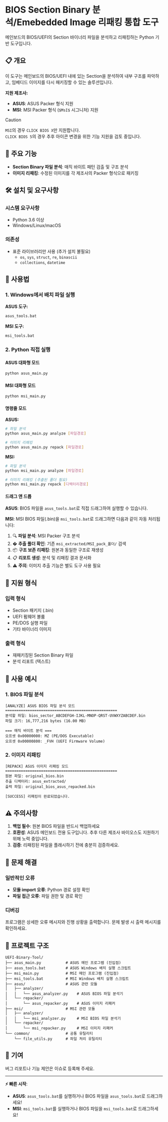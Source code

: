 # BIOS Section Binary 분석/Emebedded Image 리패킹 통합 도구

메인보드의 BIOS/UEFI의 Section 바이너리 파일을 분석하고 리패킹하는 Python 기반 도구입니다.

## 📋 개요

이 도구는 메인보드의 BIOS/UEFI 내에 있는 Section을 분석하여 내부 구조를 파악하고, 임베디드 이미지를 다시 패키징할 수 있는 솔루션입니다.

**지원 제조사:**
- **ASUS**: ASUS Packer 형식 지원
- **MSI**: MSI Packer 형식 (`$MsI$` 시그니처) 지원

> [!CAUTION]
> `MSI`의 경우 `CLICK BIOS X`만 지원합니다.<br>`CLICK BIOS 5`의 경우 추후 아이콘 변경을 위한 기능 지원을 검토 중입니다.

## 🚀 주요 기능

- **Section Binary 파일 분석**: 매직 바이트 패턴 검출 및 구조 분석
- **이미지 리패킹**: 수정된 이미지를 각 제조사의 Packer 형식으로 패키징

## 🛠️ 설치 및 요구사항

### 시스템 요구사항
- Python 3.6 이상
- Windows/Linux/macOS

### 의존성
- 표준 라이브러리만 사용 (추가 설치 불필요)
  - `os`, `sys`, `struct`, `re`, `binascii`
  - `collections`, `datetime`

## 🎯 사용법

### 1. Windows에서 배치 파일 실행

**ASUS 도구:**
```bash
asus_tools.bat
```

**MSI 도구:**
```bash
msi_tools.bat
```

### 2. Python 직접 실행

#### ASUS 대화형 모드
```bash
python asus_main.py
```

#### MSI 대화형 모드
```bash
python msi_main.py
```

#### 명령줄 모드

**ASUS:**
```bash
# 파일 분석
python asus_main.py analyze [파일경로]

# 이미지 리패킹
python asus_main.py repack [파일경로]
```

**MSI:**
```bash
# 파일 분석
python msi_main.py analyze [파일경로]

# 이미지 리패킹 (추출된 폴더 필요)
python msi_main.py repack [디렉터리경로]
```

#### 드래그 앤 드롭
**ASUS**: BIOS 파일을 `asus_tools.bat`로 직접 드래그하여 실행할 수 있습니다.

**MSI**: MSI BIOS 파일(.bin)을 `msi_tools.bat`로 드래그하면 다음과 같이 자동 처리됩니다:
1. 🔍 **파일 분석**: MSI Packer 구조 분석
2. � **추출 폴더 확인**: 기존 `msi_extracted/MSI_pack_폴더/` 검색
3. 📦 **구조 보존 리패킹**: 원본과 동일한 구조로 재생성
4. 📋 **리포트 생성**: 분석 및 리패킹 결과 문서화
5. ⚠️ **주의**: 이미지 추출 기능은 별도 도구 사용 필요

## 🔧 지원 형식

### 입력 형식
- Section 패키지 (.bin)
- UEFI 펌웨어 볼륨
- PE/DOS 실행 파일
- 기타 바이너리 이미지

### 출력 형식
- 재패키징된 Section Binary 파일
- 분석 리포트 (텍스트)

## 📝 사용 예시

### 1. BIOS 파일 분석
```
[ANALYZE] ASUS BIOS 파일 분석 모드
==================================================
분석할 파일: bios_sector_ABCDEFGH-IJKL-MNOP-QRST-UVWXYZABCDEF.bin
파일 크기: 16,777,216 bytes (16.00 MB)

=== 매직 바이트 분석 ===
오프셋 0x00000000: MZ (PE/DOS Executable)
오프셋 0x00000800: _FVH (UEFI Firmware Volume)
```

### 2. 이미지 리패킹
```
[REPACK] ASUS 이미지 리패킹 모드
==================================================
원본 파일: original_bios.bin
추출 디렉터리: asus_extracted/
출력 파일: original_bios_asus_repacked.bin

[SUCCESS] 리패킹이 완료되었습니다.
```

## ⚠️ 주의사항

1. **백업 필수**: 원본 BIOS 파일을 반드시 백업하세요
2. **호환성**: ASUS 메인보드 전용 도구입니다. 추후 다른 제조사 바이오스도 지원하기 위해 노력 중입니다.
3. **검증**: 리패킹된 파일을 플래시하기 전에 충분히 검증하세요.
## 🐛 문제 해결

### 일반적인 오류
- **모듈 import 오류**: Python 경로 설정 확인
- **파일 접근 오류**: 파일 권한 및 경로 확인

### 디버깅
프로그램은 상세한 오류 메시지와 진행 상황을 출력합니다. 문제 발생 시 출력 메시지를 확인하세요.

## 📁 프로젝트 구조

```
UEFI-Binary-Tool/
├── asus_main.py           # ASUS 메인 프로그램 (진입점)
├── asus_tools.bat         # ASUS Windows 배치 실행 스크립트
├── msi_main.py            # MSI 메인 프로그램 (진입점)
├── msi_tools.bat          # MSI Windows 배치 실행 스크립트
├── asus/                  # ASUS 관련 모듈
│   ├── analyzer/
│   │   └── asus_analyzer.py    # ASUS BIOS 파일 분석기
│   └── repacker/
│       └── asus_repacker.py    # ASUS 이미지 리패커
├── msi/                   # MSI 관련 모듈
│   ├── analyzer/
│   │   └── msi_analyzer.py     # MSI BIOS 파일 분석기
│   └── repacker/
│       └── msi_repacker.py     # MSI 이미지 리패커
└── common/                # 공통 유틸리티
    └── file_utils.py      # 파일 처리 유틸리티
```

## 🤝 기여

버그 리포트나 기능 제안은 이슈로 등록해 주세요.

---

**⚡ 빠른 시작**: 
- **ASUS**: `asus_tools.bat`를 실행하거나 BIOS 파일을 `asus_tools.bat`로 드래그하세요!
- **MSI**: `msi_tools.bat`를 실행하거나 BIOS 파일을 `msi_tools.bat`로 드래그하세요!
